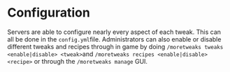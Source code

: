 # Configuration

Servers are able to configure nearly every aspect of each tweak. This can all be done in the `config.yml`file. Administrators can also enable or disable different tweaks and recipes through in game by doing `/moretweaks tweaks <enable|disable> <tweak>`and `/moretweaks recipes <enable|disable> <recipe>` or through the `/moretweaks manage` GUI.
